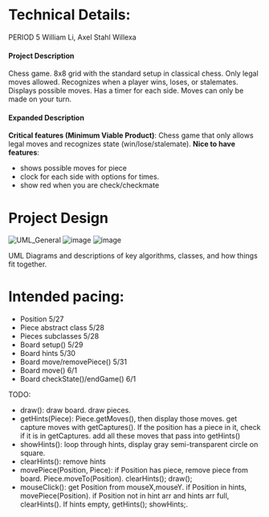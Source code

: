 
# Technical Details:

PERIOD 5
William Li, Axel Stahl
Willexa
#### Project Description
Chess game. 8x8 grid with the standard setup in classical chess. 
Only legal moves allowed. Recognizes when a player wins, loses, or stalemates.
Displays possible moves. Has a timer for each side. Moves can only be made on your turn.
#### Expanded Description
**Critical features (Minimum Viable Product)**: Chess game that only allows legal moves and recognizes state (win/lose/stalemate).
**Nice to have features**: 
 - shows possible moves for piece
 - clock for each side with options for times.
 - show red when you are check/checkmate

# Project Design
![UML_General](https://github.com/user-attachments/assets/79ec5cd5-d28b-4991-bf71-fc19c1d79392)
![image](https://github.com/user-attachments/assets/08adae71-56a7-4fe9-8ada-6cfc4421efbe)
![image](https://github.com/user-attachments/assets/ed014005-948c-4dd8-b5d2-fff3c90741d8)

UML Diagrams and descriptions of key algorithms, classes, and how things fit together.


    
# Intended pacing:

- Position 5/27
- Piece abstract class 5/28
- Pieces subclasses 5/28
- Board setup() 5/29
- Board hints 5/30
- Board move/removePiece() 5/31
- Board move() 6/1
- Board checkState()/endGame() 6/1


TODO:
 - draw(): draw board. draw pieces.
 - getHints(Piece): Piece.getMoves(), then display those moves. get capture moves with getCaptures(). If the position has a piece in it, check if it is in getCaptures. add all these moves that pass into getHints()
 - showHints(): loop through hints, display gray semi-transparent circle on square. 
 - clearHints(): remove hints
 - movePiece(Position, Piece): if Position has piece, remove piece from board. Piece.moveTo(Position). clearHints(); draw();
 - mouseClick(): get Position from mouseX,mouseY. if Position in hints, movePiece(Position). if Position not in hint arr and hints arr full, clearHints(). If hints empty, getHints(); showHints;.
